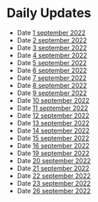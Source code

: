 # Daily Updates 
 
- Date [1 september 2022](https://github.com/Chirayu-SP18/chirayu-intern/tree/main/1%20September%202022)
- Date [2 september 2022](https://github.com/Chirayu-SP18/chirayu-intern/tree/main/2%20September%202022)
- Date [3 september 2022](https://github.com/sp18-interns/chirayu-itern/tree/main/3%20September%202022)
- Date [4 september 2022](https://github.com/sp18-interns/chirayu-itern/tree/main/4%20September%202022)
- Date [5 september 2022](https://github.com/sp18-interns/chirayu-itern/tree/main/5%20September%202022)
- Date [6 september 2022](https://github.com/sp18-interns/chirayu-itern/tree/main/6%20September%202022)
- Date [7 september 2022](https://github.com/sp18-interns/chirayu-itern/tree/main/September%202022/7%20september%202022)
- Date [8 september 2022](https://github.com/sp18-interns/chirayu-itern/tree/main/September%202022/8%20september%202022) 
- Date [9 september 2022](https://github.com/sp18-interns/chirayu-itern/tree/main/September%202022/9%20september%202022)
- Date [10 september 2022](https://github.com/sp18-interns/chirayu-itern/tree/main/September%202022/9%20september%202022)
- Date [11 september 2022](https://github.com/sp18-interns/chirayu-itern/tree/main/September%202022/11%20september%202022)
- Date [12 september 2022](https://github.com/sp18-interns/chirayu-itern/tree/main/September%202022/12%20septemer%202022)
- Date [13 september 2022](https://github.com/sp18-interns/chirayu-itern/tree/main/September%202022/13%20september%202022)
- Date [14 september 2022](https://github.com/sp18-interns/chirayu-itern/tree/main/September%202022/14%20september%202022)
- Date [15 september 2022](https://github.com/sp18-interns/chirayu-itern/tree/main/September%202022/15%20september%202022)
- Date [16 september 2022](https://github.com/sp18-interns/chirayu-itern/tree/main/September%202022/16%20september%202022)
- Date [19 september 2022](https://github.com/sp18-interns/chirayu-itern/tree/main/September%202022/19%20september%202022)
- Date [20 september 2022](https://github.com/sp18-interns/chirayu-itern/tree/main/September%202022/20%20september%202022)
- Date [21 september 2022](https://github.com/sp18-interns/chirayu-itern/tree/main/September%202022/21%20september%202022)
- Date [22 september 2022](https://github.com/sp18-interns/chirayu-itern/tree/main/September%202022/22%20september%202022)
- Date [23 september 2022](https://github.com/sp18-interns/chirayu-itern/tree/main/September%202022/22%20september%202022)
- Date [26 september 2022](https://github.com/sp18-interns/chirayu-itern/tree/main/September%202022/26%20September%202022)
